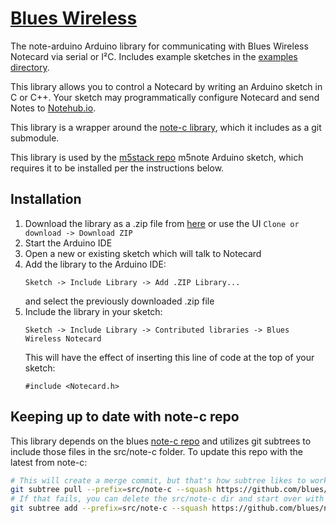 # [Blues Wireless][blues]

The note-arduino Arduino library for communicating with Blues Wireless Notecard via serial or I²C. Includes example sketches in the [examples directory](examples).

This library allows you to control a Notecard by writing an Arduino sketch in C or C++.
Your sketch may programmatically configure Notecard and send Notes to [Notehub.io][notehub].

This library is a wrapper around the [note-c library][note-c], which it includes as a git submodule.

This library is used by the [m5stack repo][m5stack] m5note Arduino sketch, which requires it to be installed per the instructions below.

## Installation

1. Download the library as a .zip file from [here][archive] or use the UI `Clone or download -> Download ZIP`
2. Start the Arduino IDE
3. Open a new or existing sketch which will talk to Notecard
4. Add the library to the Arduino IDE:
   ```
   Sketch -> Include Library -> Add .ZIP Library...
   ```
   and select the previously downloaded .zip file
5. Include the library in your sketch:
   ```
   Sketch -> Include Library -> Contributed libraries -> Blues Wireless Notecard
   ```
   This will have the effect of inserting this line of code at the top of your sketch:
   ```
   #include <Notecard.h>
   ```

## Keeping up to date with note-c repo

This library depends on the blues [note-c repo][note-c] and utilizes
git subtrees to include those files in the src/note-c folder. To
update this repo with the latest from note-c:

```sh
# This will create a merge commit, but that's how subtree likes to work.
git subtree pull --prefix=src/note-c --squash https://github.com/blues/note-c.git master
# If that fails, you can delete the src/note-c dir and start over with a new subtree:
git subtree add --prefix=src/note-c --squash https://github.com/blues/note-c.git master
```

[blues]: https://blues.com
[notehub]: https://notehub.io
[note-c]: https://github.com/blues/note-c
[m5stack]: https://github.com/blues/m5stack
[archive]: https://github.com/blues/note-arduino/archive/master.zip


